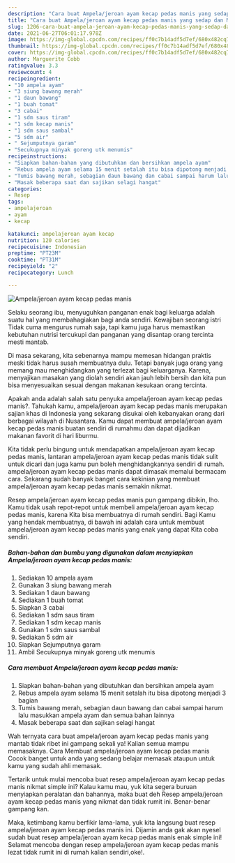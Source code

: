 ```yaml
---
description: "Cara buat Ampela/jeroan ayam kecap pedas manis yang sedap dan Mudah Dibuat"
title: "Cara buat Ampela/jeroan ayam kecap pedas manis yang sedap dan Mudah Dibuat"
slug: 1206-cara-buat-ampela-jeroan-ayam-kecap-pedas-manis-yang-sedap-dan-mudah-dibuat
date: 2021-06-27T06:01:17.978Z
image: https://img-global.cpcdn.com/recipes/ff0c7b14adf5d7ef/680x482cq70/ampelajeroan-ayam-kecap-pedas-manis-foto-resep-utama.jpg
thumbnail: https://img-global.cpcdn.com/recipes/ff0c7b14adf5d7ef/680x482cq70/ampelajeroan-ayam-kecap-pedas-manis-foto-resep-utama.jpg
cover: https://img-global.cpcdn.com/recipes/ff0c7b14adf5d7ef/680x482cq70/ampelajeroan-ayam-kecap-pedas-manis-foto-resep-utama.jpg
author: Marguerite Cobb
ratingvalue: 3.3
reviewcount: 4
recipeingredient:
- "10 ampela ayam"
- "3 siung bawang merah"
- "1 daun bawang"
- "1 buah tomat"
- "3 cabai"
- "1 sdm saus tiram"
- "1 sdm kecap manis"
- "1 sdm saus sambal"
- "5 sdm air"
- " Sejumputnya garam"
- "Secukupnya minyak goreng utk menumis"
recipeinstructions:
- "Siapkan bahan-bahan yang dibutuhkan dan bersihkan ampela ayam"
- "Rebus ampela ayam selama 15 menit setalah itu bisa dipotong menjadi 3 bagian"
- "Tumis bawang merah, sebagian daun bawang dan cabai sampai harum lalu masukkan ampela ayam dan semua bahan lainnya"
- "Masak beberapa saat dan sajikan selagi hangat"
categories:
- Resep
tags:
- ampelajeroan
- ayam
- kecap

katakunci: ampelajeroan ayam kecap 
nutrition: 120 calories
recipecuisine: Indonesian
preptime: "PT23M"
cooktime: "PT31M"
recipeyield: "2"
recipecategory: Lunch

---
```



![Ampela/jeroan ayam kecap pedas manis](https://img-global.cpcdn.com/recipes/ff0c7b14adf5d7ef/680x482cq70/ampelajeroan-ayam-kecap-pedas-manis-foto-resep-utama.jpg)

Selaku seorang ibu, menyuguhkan panganan enak bagi keluarga adalah suatu hal yang membahagiakan bagi anda sendiri. Kewajiban seorang istri Tidak cuma mengurus rumah saja, tapi kamu juga harus memastikan kebutuhan nutrisi tercukupi dan panganan yang disantap orang tercinta mesti mantab.

Di masa  sekarang, kita sebenarnya mampu memesan hidangan praktis meski tidak harus susah membuatnya dulu. Tetapi banyak juga orang yang memang mau menghidangkan yang terlezat bagi keluarganya. Karena, menyajikan masakan yang diolah sendiri akan jauh lebih bersih dan kita pun bisa menyesuaikan sesuai dengan makanan kesukaan orang tercinta. 



Apakah anda adalah salah satu penyuka ampela/jeroan ayam kecap pedas manis?. Tahukah kamu, ampela/jeroan ayam kecap pedas manis merupakan sajian khas di Indonesia yang sekarang disukai oleh kebanyakan orang dari berbagai wilayah di Nusantara. Kamu dapat membuat ampela/jeroan ayam kecap pedas manis buatan sendiri di rumahmu dan dapat dijadikan makanan favorit di hari liburmu.

Kita tidak perlu bingung untuk mendapatkan ampela/jeroan ayam kecap pedas manis, lantaran ampela/jeroan ayam kecap pedas manis tidak sulit untuk dicari dan juga kamu pun boleh menghidangkannya sendiri di rumah. ampela/jeroan ayam kecap pedas manis dapat dimasak memalui bermacam cara. Sekarang sudah banyak banget cara kekinian yang membuat ampela/jeroan ayam kecap pedas manis semakin nikmat.

Resep ampela/jeroan ayam kecap pedas manis pun gampang dibikin, lho. Kamu tidak usah repot-repot untuk membeli ampela/jeroan ayam kecap pedas manis, karena Kita bisa membuatnya di rumah sendiri. Bagi Kamu yang hendak membuatnya, di bawah ini adalah cara untuk membuat ampela/jeroan ayam kecap pedas manis yang enak yang dapat Kita coba sendiri.

<!--inarticleads1-->

##### Bahan-bahan dan bumbu yang digunakan dalam menyiapkan Ampela/jeroan ayam kecap pedas manis:

1. Sediakan 10 ampela ayam
1. Gunakan 3 siung bawang merah
1. Sediakan 1 daun bawang
1. Sediakan 1 buah tomat
1. Siapkan 3 cabai
1. Sediakan 1 sdm saus tiram
1. Sediakan 1 sdm kecap manis
1. Gunakan 1 sdm saus sambal
1. Sediakan 5 sdm air
1. Siapkan  Sejumputnya garam
1. Ambil Secukupnya minyak goreng utk menumis




<!--inarticleads2-->

##### Cara membuat Ampela/jeroan ayam kecap pedas manis:

1. Siapkan bahan-bahan yang dibutuhkan dan bersihkan ampela ayam
1. Rebus ampela ayam selama 15 menit setalah itu bisa dipotong menjadi 3 bagian
1. Tumis bawang merah, sebagian daun bawang dan cabai sampai harum lalu masukkan ampela ayam dan semua bahan lainnya
1. Masak beberapa saat dan sajikan selagi hangat




Wah ternyata cara buat ampela/jeroan ayam kecap pedas manis yang mantab tidak ribet ini gampang sekali ya! Kalian semua mampu memasaknya. Cara Membuat ampela/jeroan ayam kecap pedas manis Cocok banget untuk anda yang sedang belajar memasak ataupun untuk kamu yang sudah ahli memasak.

Tertarik untuk mulai mencoba buat resep ampela/jeroan ayam kecap pedas manis nikmat simple ini? Kalau kamu mau, yuk kita segera buruan menyiapkan peralatan dan bahannya, maka buat deh Resep ampela/jeroan ayam kecap pedas manis yang nikmat dan tidak rumit ini. Benar-benar gampang kan. 

Maka, ketimbang kamu berfikir lama-lama, yuk kita langsung buat resep ampela/jeroan ayam kecap pedas manis ini. Dijamin anda gak akan nyesel sudah buat resep ampela/jeroan ayam kecap pedas manis enak simple ini! Selamat mencoba dengan resep ampela/jeroan ayam kecap pedas manis lezat tidak rumit ini di rumah kalian sendiri,oke!.

